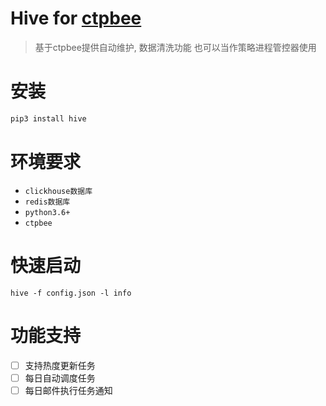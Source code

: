 # Hive for [ctpbee](https://github.com/ctpbee/ctpbee)

> 基于ctpbee提供自动维护, 数据清洗功能 也可以当作策略进程管控器使用

# 安装

```bash
pip3 install hive
```

# 环境要求

- `clickhouse数据库`
- `redis数据库`
- `python3.6+`
- `ctpbee`

# 快速启动

```
hive -f config.json -l info
```

# 功能支持

-[ ] 支持热度更新任务
-[ ] 每日自动调度任务
-[ ] 每日邮件执行任务通知